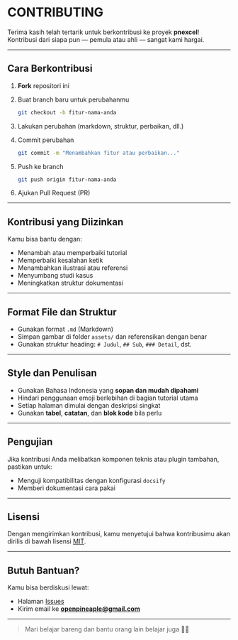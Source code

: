 # CONTRIBUTING

Terima kasih telah tertarik untuk berkontribusi ke proyek **pnexcel**!  
Kontribusi dari siapa pun — pemula atau ahli — sangat kami hargai.

---

##  Cara Berkontribusi

1. **Fork** repositori ini
2. Buat branch baru untuk perubahanmu  
   ```bash
   git checkout -b fitur-nama-anda
   ```

3. Lakukan perubahan (markdown, struktur, perbaikan, dll.)
4. Commit perubahan

   ```bash
   git commit -m "Menambahkan fitur atau perbaikan..."
   ```
5. Push ke branch

   ```bash
   git push origin fitur-nama-anda
   ```
6. Ajukan Pull Request (PR)

---

## Kontribusi yang Diizinkan

Kamu bisa bantu dengan:

* Menambah atau memperbaiki tutorial
* Memperbaiki kesalahan ketik
* Menambahkan ilustrasi atau referensi
* Menyumbang studi kasus
* Meningkatkan struktur dokumentasi

---

##  Format File dan Struktur

* Gunakan format `.md` (Markdown)
* Simpan gambar di folder `assets/` dan referensikan dengan benar
* Gunakan struktur heading: `# Judul`, `## Sub`, `### Detail`, dst.

---

##  Style dan Penulisan

* Gunakan Bahasa Indonesia yang **sopan dan mudah dipahami**
* Hindari penggunaan emoji berlebihan di bagian tutorial utama
* Setiap halaman dimulai dengan deskripsi singkat
* Gunakan **tabel**, **catatan**, dan **blok kode** bila perlu

---

##  Pengujian

Jika kontribusi Anda melibatkan komponen teknis atau plugin tambahan, pastikan untuk:

* Menguji kompatibilitas dengan konfigurasi `docsify`
* Memberi dokumentasi cara pakai

---

##  Lisensi

Dengan mengirimkan kontribusi, kamu menyetujui bahwa kontribusimu akan dirilis di bawah lisensi [MIT](./LICENSE).

---

##  Butuh Bantuan?

Kamu bisa berdiskusi lewat:

* Halaman [Issues](https://github.com/supportpineaplehub/pnexcel/issues)
* Kirim email ke **[openpineaple@gmail.com](mailto:openpineaple@gmail.com)**

---

> Mari belajar bareng dan bantu orang lain belajar juga 📘✨


